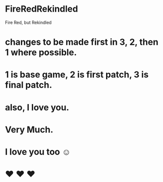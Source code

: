 # FireRedRekindled
 Fire Red, but Rekindled

# changes to be made first in 3, 2, then 1 where possible. 
# 1 is base game, 2 is first patch, 3 is final patch.

# also, I love you.
# Very Much.

# I love you too ☺

# ♥ ♥ ♥ 